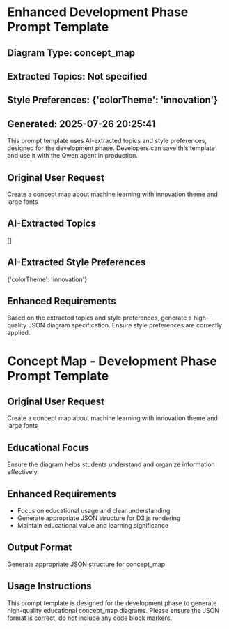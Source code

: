 
# Enhanced Development Phase Prompt Template
## Diagram Type: concept_map
## Extracted Topics: Not specified
## Style Preferences: {'colorTheme': 'innovation'}
## Generated: 2025-07-26 20:25:41

This prompt template uses AI-extracted topics and style preferences, designed for the development phase.
Developers can save this template and use it with the Qwen agent in production.

## Original User Request
Create a concept map about machine learning with innovation theme and large fonts

## AI-Extracted Topics
[]

## AI-Extracted Style Preferences
{'colorTheme': 'innovation'}

## Enhanced Requirements
Based on the extracted topics and style preferences, generate a high-quality JSON diagram specification.
Ensure style preferences are correctly applied.


# Concept Map - Development Phase Prompt Template

## Original User Request
Create a concept map about machine learning with innovation theme and large fonts

## Educational Focus
Ensure the diagram helps students understand and organize information effectively.

## Enhanced Requirements
- Focus on educational usage and clear understanding
- Generate appropriate JSON structure for D3.js rendering
- Maintain educational value and learning significance

## Output Format
Generate appropriate JSON structure for concept_map

## Usage Instructions
This prompt template is designed for the development phase to generate high-quality educational concept_map diagrams.
Please ensure the JSON format is correct, do not include any code block markers.


<!--
Metadata:
- Diagram Type: concept_map
- Topics: []
- Style Preferences: {'colorTheme': 'innovation'}
- Generated: 2025-07-26 20:25:41
-->
